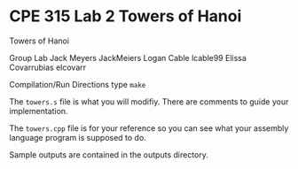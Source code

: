 # CPE 315 Lab 2 Towers of Hanoi
Towers of Hanoi

Group Lab
Jack Meyers          JackMeiers
Logan Cable          lcable99
Elissa Covarrubias   elcovarr

Compilation/Run Directions
type ``make``

The ``towers.s`` file is what you will modifiy. There are comments
to guide your implementation.

The ``towers.cpp`` file is for your reference so you can see what your
assembly language program is supposed to do.

Sample outputs are contained in the outputs directory.
